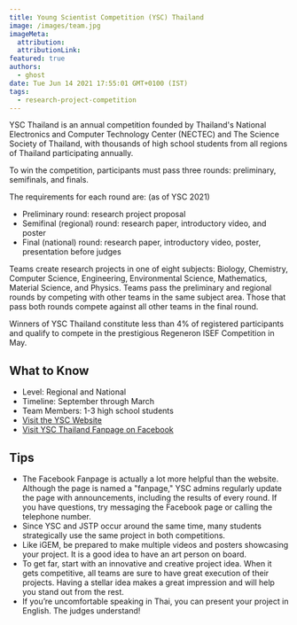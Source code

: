 ```yaml
---
title: Young Scientist Competition (YSC) Thailand
image: /images/team.jpg
imageMeta:
  attribution:
  attributionLink:
featured: true
authors:
  - ghost
date: Tue Jun 14 2021 17:55:01 GMT+0100 (IST)
tags:
  - research-project-competition
---
```


YSC Thailand is an annual competition founded by Thailand's National Electronics and Computer Technology Center (NECTEC) and The Science Society of Thailand, with thousands of high school students from all regions of Thailand participating annually. 

To win the competition, participants must pass three rounds: preliminary, semifinals, and finals. 

The requirements for each round are: (as of YSC 2021)
+ Preliminary round: research project proposal
+ Semifinal (regional) round: research paper, introductory video, and poster
+ Final (national) round: research paper, introductory video, poster, presentation before judges

Teams create research projects in one of eight subjects: Biology, Chemistry, Computer Science, Engineering, Environmental Science, Mathematics, Material Science, and Physics. Teams pass the preliminary and regional rounds by competing with other teams in the same subject area. Those that pass both rounds compete against all other teams in the final round.

Winners of YSC Thailand constitute less than 4% of registered participants and qualify to compete in the prestigious Regeneron ISEF Competition in May.

## What to Know
+ Level: Regional and National
+ Timeline: September through March
+ Team Members: 1-3 high school students
+ [Visit the YSC Website](www.nectec.or.th/ysc/)
+ [Visit YSC Thailand Fanpage on Facebook](www.facebook.com/YSCThailandFanpage)


## Tips
+ The Facebook Fanpage is actually a lot more helpful than the website. Although the page is named a "fanpage," YSC admins regularly update the page with announcements, including the results of every round. If you have questions, try messaging the Facebook page or calling the telephone number.
+ Since YSC and JSTP occur around the same time, many students strategically use the same project in both competitions.
+ Like iGEM, be prepared to make multiple videos and posters showcasing your project. It is a good idea to have an art person on board.
+ To get far, start with an innovative and creative project idea. When it gets competitive, all teams are sure to have great execution of their projects. Having a stellar idea makes a great impression and will help you stand out from the rest.
+ If you’re uncomfortable speaking in Thai, you can present your project in English. The judges understand!
